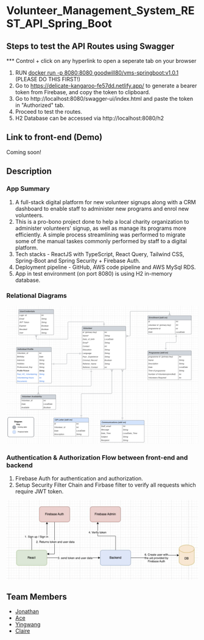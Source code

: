 # Volunteer_Management_System_REST_API_Spring_Boot

## Steps to test the API Routes using Swagger



*** Control + click on any hyperlink to open a seperate tab on your browser

1. RUN [docker run -p 8080:8080 goodwill80/vms-springboot:v1.0.1](#) (PLEASE DO THIS FIRST!)
2. Go to https://delicate-kangaroo-fe57dd.netlify.app/ to generate a bearer token from Firebase, and copy the token to clipboard.
3. Go to http://localhost:8080/swagger-ui/index.html and paste the token in "Authorized" tab.
4. Proceed to test the routes.
5. H2 Database can be accessed via http://localhost:8080/h2

## Link to front-end (Demo)
Coming soon!

## Description
### App Summary
1. A full-stack digital platform for new volunteer signups along with a CRM dashboard to enable staff to administer new programs and enrol new volunteers.
2. This is a pro-bono project done to help a local charity organization to administer volunteers' signup, as well as manage its programs more efficiently. A simple process streamlining was performed to migrate some of the manual taskes commonly performed by staff to a digital platform.
3. Tech stacks - ReactJS with TypeScript, React Query, Tailwind CSS, Spring-Boot and Spring Security + Firebase Auth.
4. Deployment pipeline - GitHub, AWS code pipeline and AWS MySql RDS.
5. App in test environment (on port 8080) is using H2 in-memory database. 


### Relational Diagrams
![My Image](RelationalDiagrams.png)

### Authentication & Authorization Flow between front-end and backend
1. Firebase Auth for authentication and authorization.
2. Setup Security Filter Chain and Firbase filter to verify all requests which require JWT token.

![My Image](Auth_process.png)

## Team Members

- [Jonathan](https://github.com/goodwill80 "jonathan's github")
- [Ace](https://github.com/acetay "ace's github")
- [Yingwang](https://github.com/shiywsg "yingwang's github")
- [Claire](https://github.com/clairetkw "claire's github")

